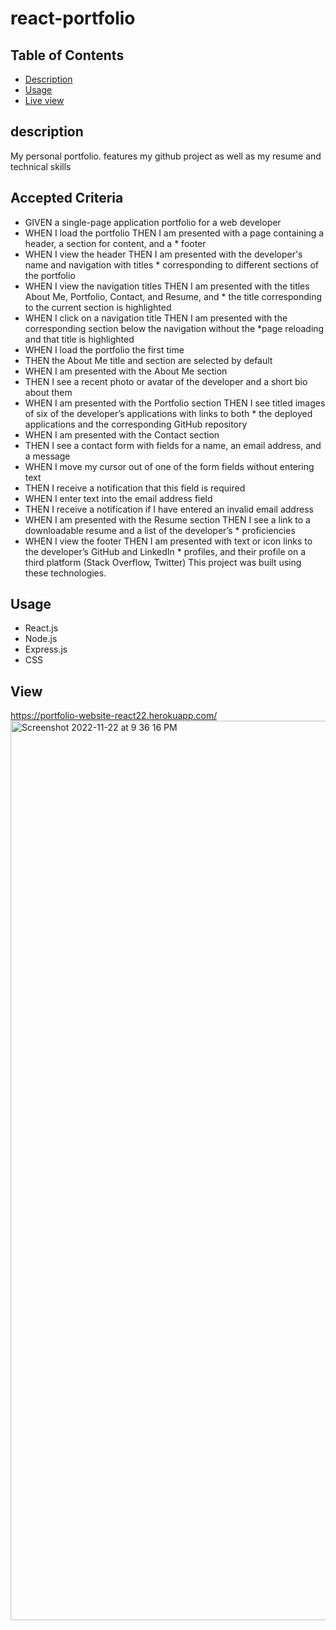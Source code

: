 # react-portfolio

## Table of Contents

- [Description](#description)
- [Usage](#usage)
- [Live view](#View)

## description

My personal portfolio. features my github project as well as my resume and technical skills

## Accepted Criteria

- GIVEN a single-page application portfolio for a web developer
- WHEN I load the portfolio
  THEN I am presented with a page containing a header, a section for content, and a \* footer
- WHEN I view the header
  THEN I am presented with the developer's name and navigation with titles \* corresponding to different sections of the portfolio
- WHEN I view the navigation titles
  THEN I am presented with the titles About Me, Portfolio, Contact, and Resume, and \* the title corresponding to the current section is highlighted
- WHEN I click on a navigation title
  THEN I am presented with the corresponding section below the navigation without the \*page reloading and that title is highlighted
- WHEN I load the portfolio the first time
- THEN the About Me title and section are selected by default
- WHEN I am presented with the About Me section
- THEN I see a recent photo or avatar of the developer and a short bio about them
- WHEN I am presented with the Portfolio section
  THEN I see titled images of six of the developer’s applications with links to both \* the deployed applications and the corresponding GitHub repository
- WHEN I am presented with the Contact section
- THEN I see a contact form with fields for a name, an email address, and a message
- WHEN I move my cursor out of one of the form fields without entering text
- THEN I receive a notification that this field is required
- WHEN I enter text into the email address field
- THEN I receive a notification if I have entered an invalid email address
- WHEN I am presented with the Resume section
  THEN I see a link to a downloadable resume and a list of the developer’s \* proficiencies
- WHEN I view the footer
  THEN I am presented with text or icon links to the developer’s GitHub and LinkedIn \* profiles, and their profile on a third platform (Stack Overflow, Twitter)
  This project was built using these technologies.

## Usage

- React.js
- Node.js
- Express.js
- CSS

## View

https://portfolio-website-react22.herokuapp.com/
<img width="1439" alt="Screenshot 2022-11-22 at 9 36 16 PM" src="https://user-images.githubusercontent.com/112361368/203451118-6da02415-b6b7-4480-b996-ff10e2c93657.png">

